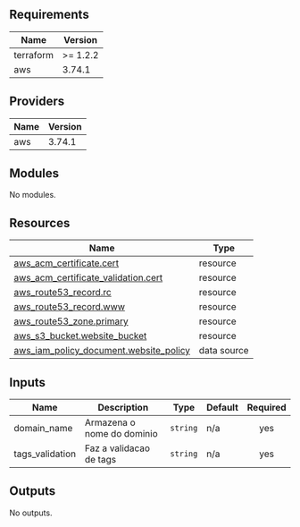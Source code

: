 <!-- BEGIN_TF_DOCS -->
## Requirements

| Name | Version |
|------|---------|
| terraform | >= 1.2.2 |
| aws | 3.74.1 |

## Providers

| Name | Version |
|------|---------|
| aws | 3.74.1 |

## Modules

No modules.

## Resources

| Name | Type |
|------|------|
| [aws_acm_certificate.cert](https://registry.terraform.io/providers/hashicorp/aws/3.74.1/docs/resources/acm_certificate) | resource |
| [aws_acm_certificate_validation.cert](https://registry.terraform.io/providers/hashicorp/aws/3.74.1/docs/resources/acm_certificate_validation) | resource |
| [aws_route53_record.rc](https://registry.terraform.io/providers/hashicorp/aws/3.74.1/docs/resources/route53_record) | resource |
| [aws_route53_record.www](https://registry.terraform.io/providers/hashicorp/aws/3.74.1/docs/resources/route53_record) | resource |
| [aws_route53_zone.primary](https://registry.terraform.io/providers/hashicorp/aws/3.74.1/docs/resources/route53_zone) | resource |
| [aws_s3_bucket.website_bucket](https://registry.terraform.io/providers/hashicorp/aws/3.74.1/docs/resources/s3_bucket) | resource |
| [aws_iam_policy_document.website_policy](https://registry.terraform.io/providers/hashicorp/aws/3.74.1/docs/data-sources/iam_policy_document) | data source |

## Inputs

| Name | Description | Type | Default | Required |
|------|-------------|------|---------|:--------:|
| domain\_name | Armazena o nome do dominio | `string` | n/a | yes |
| tags\_validation | Faz a validacao de tags | `string` | n/a | yes |

## Outputs

No outputs.
<!-- END_TF_DOCS -->